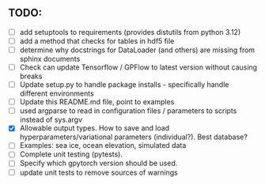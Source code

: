 ## TODO:

- [ ] add setuptools to requirements (provides distutils from python 3.12) 
- [ ] add a method that checks for tables in hdf5 file
- [ ] determine why docstrings for DataLoader (and others) are missing from sphinx documents
- [ ] Check can update Tensorflow / GPFlow to latest version without causing breaks
- [ ] Update setup.py to handle package installs - specifically handle different environments
- [ ] Update this README.md file, point to examples
- [ ] used argparse to read in configuration files / parameters to scripts instead of sys.argv
- [X] Allowable output types. How to save and load hyperparameters/variational parameters (individual?). Best database?
- [ ] Examples: sea ice, ocean elevation, simulated data
- [ ] Complete unit testing (pytests).
- [ ] Specify which gpytorch version should be used.
- [ ] update unit tests to remove sources of warnings